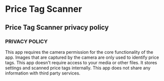 # Price Tag Scanner
<h2>Price Tag Scanner privacy policy</h2>


<h3>PRIVACY POLICY</h3>

<p>This app requires the camera permission for the core functionality of the app.
Images that are captured by the camera are only used to identify price tags.
This app doesn't require access to your media or other files. It stores settings and scanned price tags internally.
This app does not share any information with third party services.</p>
